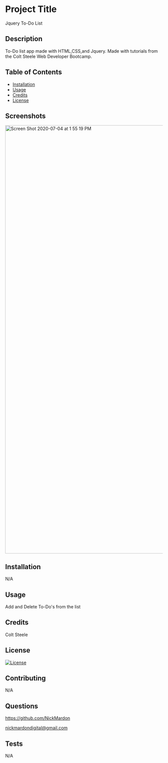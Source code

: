 # Project Title 

Jquery To-Do List

## Description 

To-Do list app made with HTML,CSS,and Jquery.  Made with tutorials from the Colt Steele Web Developer Bootcamp.

## Table of Contents

* [Installation](#installation)
* [Usage](#usage)
* [Credits](#credits)
* [License](#license)

## Screenshots 

<img width="1365" alt="Screen Shot 2020-07-04 at 1 55 19 PM" src="https://user-images.githubusercontent.com/64296192/86520874-2f3b9c00-bdfe-11ea-9cfe-08c6561bb70c.png">


## Installation 

N/A


## Usage 

Add and Delete To-Do's from the list


## Credits 

Colt Steele

## License

[![License](https://img.shields.io/badge/License-Boost%201.0-lightblue.svg)](https://www.boost.org/LICENSE_1_0.txt)

## Contributing

N/A

## Questions

https://github.com/NickMardon

nickmardondigital@gmail.com

## Tests

N/A

